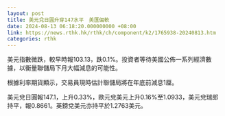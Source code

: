 ```yaml
---
layout: post
title: 美元兌日圓升穿147水平　美匯偏軟
date: 2024-08-13 06:18:20.000000000 +08:00
link: https://news.rthk.hk/rthk/ch/component/k2/1765938-20240813.htm
categories: rthk
---
```


美元指數微跌，較早時報103.13，跌0.1%。投資者等待美國公佈一系列經濟數據，以衡量聯儲局下月大幅減息的可能性。

根據利率期貨顯示，交易員現時估計聯儲局將在年底前減息1厘。

美元兌日圓報147.1，上升0.33%，歐元兌美元上升0.16%至1.0933，美元兌瑞郎持平，報0.8661。英鎊兌美元亦持平於1.2763美元。
